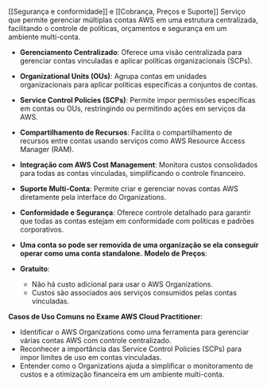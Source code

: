 
[[Segurança e conformidade]] e [[Cobrança, Preços e Suporte]]
Serviço que permite gerenciar múltiplas contas AWS em uma estrutura centralizada, facilitando o controle de políticas, orçamentos e segurança em um ambiente multi-conta.
- **Gerenciamento Centralizado**: Oferece uma visão centralizada para gerenciar contas vinculadas e aplicar políticas organizacionais (SCPs).
- **Organizational Units (OUs)**: Agrupa contas em unidades organizacionais para aplicar políticas específicas a conjuntos de contas.
- **Service Control Policies (SCPs)**: Permite impor permissões específicas em contas ou OUs, restringindo ou permitindo ações em serviços da AWS.
- **Compartilhamento de Recursos**: Facilita o compartilhamento de recursos entre contas usando serviços como AWS Resource Access Manager (RAM).
- **Integração com AWS Cost Management**: Monitora custos consolidados para todas as contas vinculadas, simplificando o controle financeiro.
- **Suporte Multi-Conta**: Permite criar e gerenciar novas contas AWS diretamente pela interface do Organizations.
- **Conformidade e Segurança**: Oferece controle detalhado para garantir que todas as contas estejam em conformidade com políticas e padrões corporativos.
- **Uma conta so pode ser removida de uma organização se ela conseguir operar como uma conta standalone.**
**Modelo de Preços**:

- **Gratuito**:
    - Não há custo adicional para usar o AWS Organizations.
    - Custos são associados aos serviços consumidos pelas contas vinculadas.

**Casos de Uso Comuns no Exame AWS Cloud Practitioner**:

- Identificar o AWS Organizations como uma ferramenta para gerenciar várias contas AWS com controle centralizado.
- Reconhecer a importância das Service Control Policies (SCPs) para impor limites de uso em contas vinculadas.
- Entender como o Organizations ajuda a simplificar o monitoramento de custos e a otimização financeira em um ambiente multi-conta.